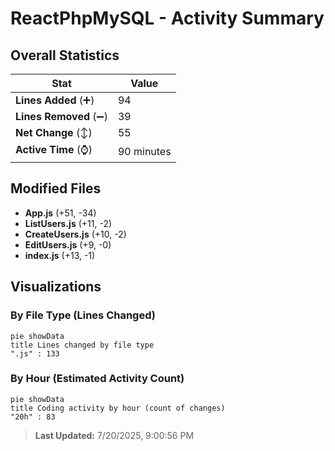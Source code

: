 # ReactPhpMySQL - Activity Summary 

## Overall Statistics

| Stat                   | Value                                                             |
| ---------------------- | ----------------------------------------------------------------- |
| **Lines Added** (➕)   | 94                                          |
| **Lines Removed** (➖) | 39                                        |
| **Net Change** (↕)    | 55                |
| **Active Time** (⌚)   | 90 minutes |


## Modified Files
- **App.js** (+51, -34)
- **ListUsers.js** (+11, -2)
- **CreateUsers.js** (+10, -2)
- **EditUsers.js** (+9, -0)
- **index.js** (+13, -1)

## Visualizations

### By File Type (Lines Changed)

```mermaid
pie showData
title Lines changed by file type
".js" : 133
```

### By Hour (Estimated Activity Count)

```mermaid
pie showData
title Coding activity by hour (count of changes)
"20h" : 83
```


> **Last Updated:** 7/20/2025, 9:00:56 PM